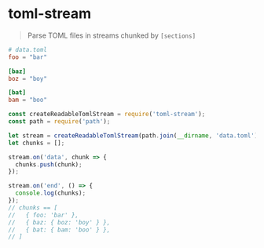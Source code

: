 # toml-stream

> Parse TOML files in streams chunked by `[sections]`

```toml
# data.toml
foo = "bar"

[baz]
boz = "boy"

[bat]
bam = "boo"
```

```js
const createReadableTomlStream = require('toml-stream');
const path = require('path');

let stream = createReadableTomlStream(path.join(__dirname, 'data.toml'));
let chunks = [];

stream.on('data', chunk => {
  chunks.push(chunk);
});

stream.on('end', () => {
  console.log(chunks);
});
// chunks == [
//   { foo: 'bar' },
//   { baz: { boz: 'boy' } },
//   { bat: { bam: 'boo' } },
// ]
```
